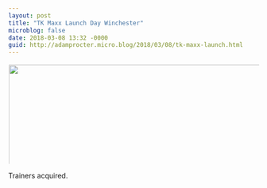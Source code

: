 ```yaml
---
layout: post
title: "TK Maxx Launch Day Winchester"
microblog: false
date: 2018-03-08 13:32 -0000
guid: http://adamprocter.micro.blog/2018/03/08/tk-maxx-launch.html
---
```




<a href="http://discursive.adamprocter.co.uk/uploads/2018/c216df413c.jpg"><img src="http://discursive.adamprocter.co.uk/uploads/2018/c216df413c.jpg" width="0" height="0" style="display: inline-block; max-height: 200px; width: auto; padding: 1px;" class="sunlit_image" /></a><a href="http://discursive.adamprocter.co.uk/uploads/2018/35dc96005d.jpg"><img src="http://discursive.adamprocter.co.uk/uploads/2018/35dc96005d.jpg" width="450" height="600" style="display: inline-block; max-height: 200px; width: auto; padding: 1px;" class="sunlit_image" /></a>

Trainers acquired. 




